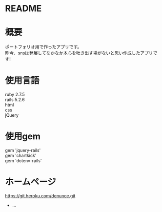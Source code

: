 # README

# 概要
ポートフォリオ用で作ったアプリです。  
昨今、snsは発展してなかなか本心を吐き出す場がないと思い作成したアプリです!

# 使用言語
ruby 2.7.5  
rails 5.2.6  
html  
css  
jQuery  

# 使用gem
gem 'jquery-rails'    
gem 'chartkick'  
gem 'dotenv-rails'  

# ホームページ
https://git.heroku.com/denunce.git


* ...
